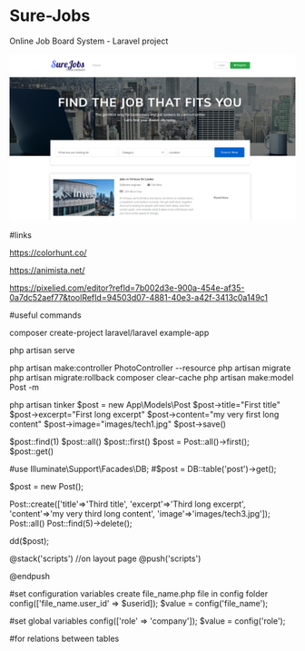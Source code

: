 # Sure-Jobs

Online Job Board System - Laravel project

<p align="center">
  <img src="https://github.com/YasiruPriyadarshana/SureJobs/blob/main/public/images/home/homepage.png">
</p>

#links

https://colorhunt.co/

https://animista.net/

https://pixelied.com/editor?refId=7b002d3e-900a-454e-af35-0a7dc52aef77&toolRefId=94503d07-4881-40e3-a42f-3413c0a149c1

#useful commands

composer create-project laravel/laravel example-app

php artisan serve

php artisan make:controller PhotoController --resource
php artisan migrate
php artisan migrate:rollback
composer clear-cache
php artisan make:model Post -m

php artisan tinker
$post = new App\Models\Post 
$post->title="First title"
$post->excerpt="First long excerpt"
$post->content="my very first long content"
$post->image="images/tech1.jpg"
$post->save()

$post::find(1)
$post::all()
$post::first()
$post = Post::all()->first();
$post::get()

#use Illuminate\Support\Facades\DB;
#$post = DB::table('post')->get();

$post = new Post();

Post::create(['title'=>'Third title', 'excerpt'=>'Third long excerpt', 'content'=>'my very third long content', 'image'=>'images/tech3.jpg']);
Post::all()
Post::find(5)->delete();

dd($post);

@stack('scripts') //on layout page
@push('scripts')

<!-- Scripts -->

@endpush

#set configuration variables
create file_name.php file in config folder
config(['file_name.user_id' => $userid]);
$value = config('file_name');

#set global variables
config(['role' => 'company']);
$value = config('role');

#for relations between tables
